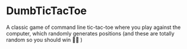 # DumbTicTacToe

A classic game of command line tic-tac-toe where you play against the computer, which randomly generates positions (and these are totally random so you should win 🤫😉 )
